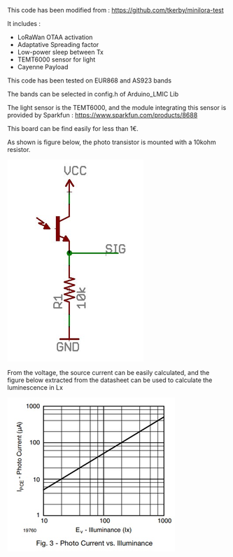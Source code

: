 This code has been modified from : https://github.com/tkerby/minilora-test

It includes :

* LoRaWan OTAA activation
* Adaptative Spreading factor
* Low-power sleep between Tx 
* TEMT6000 sensor for light
* Cayenne Payload

This code has been tested on EUR868 and AS923 bands

The bands can be selected in config.h of Arduino_LMIC Lib

The light sensor is the TEMT6000, and the module integrating this sensor is provided by Sparkfun : https://www.sparkfun.com/products/8688

This board can be find easily for less than 1€.

As shown is figure below, the photo transistor is mounted with a 10kohm resistor.

<img src="https://github.com/FabienFerrero/UCA_Board/blob/master/documents/pictures/TEMT6000_sch.png">


From the voltage, the source current can be easily calculated, and the figure below extracted from the datasheet can be used to calculate the luminescence in Lx


<img src="https://github.com/FabienFerrero/UCA_Board/blob/master/documents/pictures/TEMT6000_lx.jpg">


